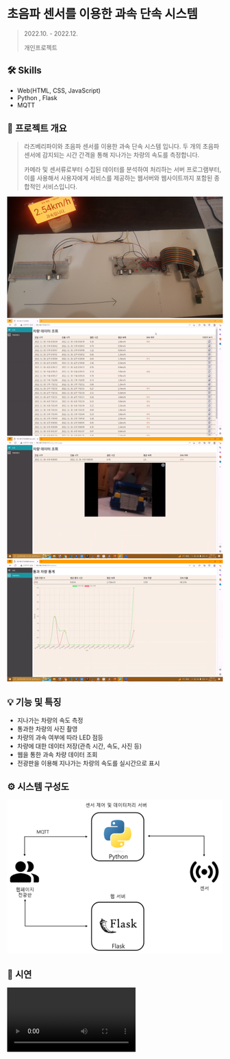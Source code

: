 # 초음파 센서를 이용한 과속 단속 시스템

> 2022.10. - 2022.12.
>
> 개인프로젝트

## 🛠 Skills

- Web(HTML, CSS, JavaScript)
- Python , Flask
- MQTT

## 🚗 프로젝트 개요

> 라즈베리파이와 초음파 센서를 이용한 과속 단속 시스템 입니다. 두 개의 초음파 센서에 감지되는 시간 간격을 통해 지나가는 차량의 속도를 측정합니다.  
>
> 카메라 및 센서류로부터 수집된 데이터를 분석하여 처리하는 서버 프로그램부터, 이를 사용해서 사용자에게 서비스를 제공하는 웹서버와 웹사이트까지 포함된 종합적인 서비스입니다.

 <img src="README.assets/1png-1712058281256-7.png" alt="1png" style="zoom: 67%;" />

<img src="README.assets/2.png" alt="2" style="zoom:50%;" />

<img src="README.assets/3.png" alt="3" style="zoom:50%;" />

<img src="README.assets/4.png" alt="4" style="zoom:50%;" />





## 💡 기능 및 특징

- 지나가는 차량의 속도 측정
- 통과한 차량의 사진 촬영
- 차량의 과속 여부에 따라 LED 점등
- 차량에 대한 데이터 저장(관측 시간, 속도, 사진 등)
- 웹을 통한 과속 차량 데이터 조회
- 전광판을 이용해 지나가는 차량의 속도를 실시간으로 표시



## ⚙ 시스템 구성도

<img src="README.assets/image-20240531204820633.png" alt="image-20240531204820633" style="zoom:50%;" />



## 🚗 시연

<video src="../../../../../Download/6.mp4"></video>

